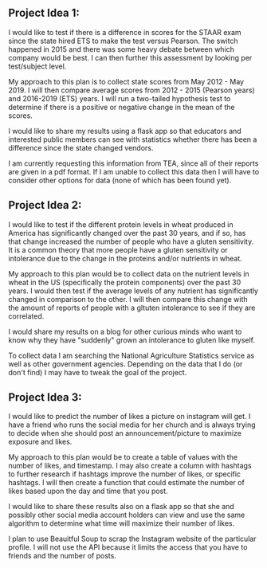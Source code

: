 ## Project Idea 1:
I would like to test if there is a difference in scores for the STAAR exam since the state hired ETS to make the test versus Pearson. The switch happened in 2015 and there was some heavy debate between which company would be best. I can then further this assessment by looking per test/subject level.

My approach to this plan is to collect state scores from May 2012 - May 2019. I will then compare average scores from 2012 - 2015 (Pearson years) and 2016-2019 (ETS) years. I will run a two-tailed hypothesis test to determine if there is a positive or negative change in the mean of the scores. 

I would like to share my results using a flask app so that educators and interested public members can see with statistics whether there has been a difference since the state changed vendors. 

I am currently requesting this information from TEA, since all of their reports are given in a pdf format. If I am unable to collect this data then I will have to consider other options for data (none of which has been found yet).

## Project Idea 2:
I would like to test if the different protein levels in wheat produced in America has significantly changed over the past 30 years, and if so, has that change increased the number of people who have a gluten sensitivity. It is a common theory that more people have a gluten sensitivity or intolerance due to the change in the proteins and/or nutrients in wheat. 

My approach to this plan would be to collect data on the nutrient levels in wheat in the US (specifically the protein components) over the past 30 years. I would then test if the average levels of any nutrient has significantly changed in comparison to the other. I will then compare this change with the amount of reports of people with a gltuten intolerance to see if they are correlated. 

I would share my results on a blog for other curious minds who want to know why they have "suddenly" grown an intolerance to gluten like myself. 

To collect data I am searching the National Agriculture Statistics service as well as other government agencies. Depending on the data that I do (or don't find) I may have to tweak the goal of the project. 

## Project Idea 3: 
I would like to predict the number of likes a picture on instagram will get. I have a friend who runs the social media for her church and is always trying to decide when she should post an announcement/picture to maximize exposure and likes. 

My approach to this plan would be to create a table of values with the number of likes, and timestamp. I may also create a column with hashtags to further research if hashtags improve the number of likes, or specific hashtags. I will then create a function that could estimate the number of likes based upon the day and time that you post.  

I would like to share these results also on a flask app so that she and possibly other social media account holders can view and use the same algorithm to determine what time will maximize their number of likes.

I plan to use Beauitful Soup to scrap the Instagram website of the particular profile. I will not use the API because it limits the access that you have to friends and the number of posts. 
